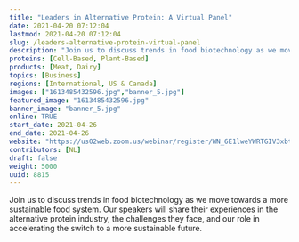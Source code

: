 ```yaml
---
title: "Leaders in Alternative Protein: A Virtual Panel"
date: 2021-04-20 07:12:04
lastmod: 2021-04-20 07:12:04
slug: /leaders-alternative-protein-virtual-panel
description: "Join us to discuss trends in food biotechnology as we move towards a more sustainable food system. Our speakers will share their experiences in the alternative protein industry, the challenges they face, and our role in accelerating the switch to a more sustainable future."
proteins: [Cell-Based, Plant-Based]
products: [Meat, Dairy]
topics: [Business]
regions: [International, US & Canada]
images: ["1613485432596.jpg","banner_5.jpg"]
featured_image: "1613485432596.jpg"
banner_image: "banner_5.jpg"
online: TRUE
start_date: 2021-04-26
end_date: 2021-04-26
website: "https://us02web.zoom.us/webinar/register/WN_6E1lweYWRTGIV3xbtNTsnw"
contributors: [NL]
draft: false
weight: 5000
uuid: 8815
---
```

<p>Join us to discuss trends in food biotechnology as we move towards a more sustainable food system. Our speakers will share their experiences in the alternative protein industry, the challenges they face, and our role in accelerating the switch to a more sustainable future.</p>
